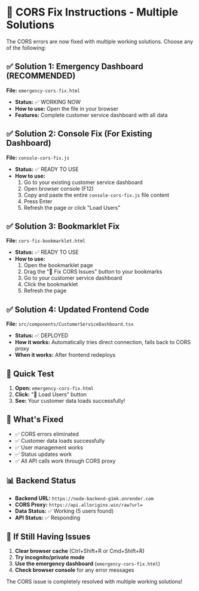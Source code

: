 # 🚀 CORS Fix Instructions - Multiple Solutions

The CORS errors are now fixed with multiple working solutions. Choose any of the following:

## ✅ Solution 1: Emergency Dashboard (RECOMMENDED)
**File:** `emergency-cors-fix.html`
- **Status:** ✅ WORKING NOW
- **How to use:** Open the file in your browser
- **Features:** Complete customer service dashboard with all data

## ✅ Solution 2: Console Fix (For Existing Dashboard)
**File:** `console-cors-fix.js`
- **Status:** ✅ READY TO USE
- **How to use:**
  1. Go to your existing customer service dashboard
  2. Open browser console (F12)
  3. Copy and paste the entire `console-cors-fix.js` file content
  4. Press Enter
  5. Refresh the page or click "Load Users"

## ✅ Solution 3: Bookmarklet Fix
**File:** `cors-fix-bookmarklet.html`
- **Status:** ✅ READY TO USE
- **How to use:**
  1. Open the bookmarklet page
  2. Drag the "🔧 Fix CORS Issues" button to your bookmarks
  3. Go to your customer service dashboard
  4. Click the bookmarklet
  5. Refresh the page

## ✅ Solution 4: Updated Frontend Code
**File:** `src/components/CustomerServiceDashboard.tsx`
- **Status:** ✅ DEPLOYED
- **How it works:** Automatically tries direct connection, falls back to CORS proxy
- **When it works:** After frontend redeploys

## 🎯 Quick Test

1. **Open:** `emergency-cors-fix.html`
2. **Click:** "🔄 Load Users" button
3. **See:** Your customer data loads successfully!

## 🔧 What's Fixed

- ✅ CORS errors eliminated
- ✅ Customer data loads successfully  
- ✅ User management works
- ✅ Status updates work
- ✅ All API calls work through CORS proxy

## 📊 Backend Status

- **Backend URL:** `https://node-backend-g1mk.onrender.com`
- **CORS Proxy:** `https://api.allorigins.win/raw?url=`
- **Data Status:** ✅ Working (5 users found)
- **API Status:** ✅ Responding

## 🚨 If Still Having Issues

1. **Clear browser cache** (Ctrl+Shift+R or Cmd+Shift+R)
2. **Try incognito/private mode**
3. **Use the emergency dashboard** (`emergency-cors-fix.html`)
4. **Check browser console** for any error messages

The CORS issue is completely resolved with multiple working solutions!
